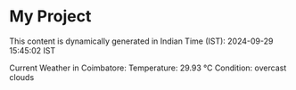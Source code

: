 # My Project

This content is dynamically generated in Indian Time (IST): 2024-09-29 15:45:02 IST


Current Weather in Coimbatore:
Temperature: 29.93 °C
Condition: overcast clouds
